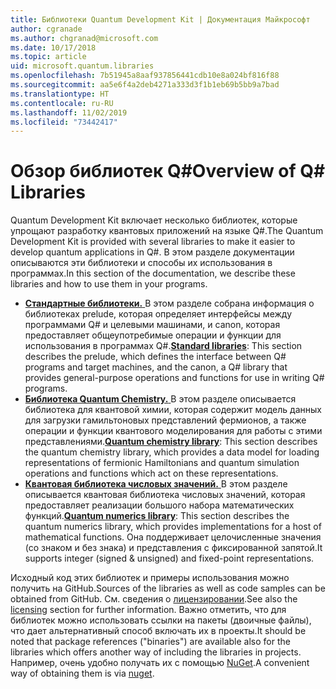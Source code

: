 ```yaml
---
title: Библиотеки Quantum Development Kit | Документация Майкрософт
author: cgranade
ms.author: chgranad@microsoft.com
ms.date: 10/17/2018
ms.topic: article
uid: microsoft.quantum.libraries
ms.openlocfilehash: 7b51945a8aaf937856441cdb10e8a024bf816f88
ms.sourcegitcommit: aa5e6f4a2deb4271a333d3f1b1eb69b5bb9a7bad
ms.translationtype: HT
ms.contentlocale: ru-RU
ms.lasthandoff: 11/02/2019
ms.locfileid: "73442417"
---
```

# <a name="overview-of-q-libraries"></a><span data-ttu-id="df940-102">Обзор библиотек Q#</span><span class="sxs-lookup"><span data-stu-id="df940-102">Overview of Q# Libraries</span></span>
<span data-ttu-id="df940-103">Quantum Development Kit включает несколько библиотек, которые упрощают разработку квантовых приложений на языке Q#.</span><span class="sxs-lookup"><span data-stu-id="df940-103">The Quantum Development Kit is provided with several libraries to make it easier to develop quantum applications in Q#.</span></span>
<span data-ttu-id="df940-104">В этом разделе документации описываются эти библиотеки и способы их использования в программах.</span><span class="sxs-lookup"><span data-stu-id="df940-104">In this section of the documentation, we describe these libraries and how to use them in your programs.</span></span>

- <span data-ttu-id="df940-105">[**Стандартные библиотеки.** ](xref:microsoft.quantum.libraries.standard.intro) В этом разделе собрана информация о библиотеках prelude, которая определяет интерфейсы между программами Q# и целевыми машинами, и canon, которая предоставляет общеупотребимые операции и функции для использования в программах Q#.</span><span class="sxs-lookup"><span data-stu-id="df940-105">[**Standard libraries**](xref:microsoft.quantum.libraries.standard.intro): This section describes the prelude, which defines the interface between Q# programs and target machines, and the canon, a Q# library that provides general-purpose operations and functions for use in writing Q# programs.</span></span>
- <span data-ttu-id="df940-106">[**Библиотека Quantum Chemistry.** ](xref:microsoft.quantum.chemistry.concepts.intro) В этом разделе описывается библиотека для квантовой химии, которая содержит модель данных для загрузки гамильтоновых представлений фермионов, а также операции и функции квантового моделирования для работы с этими представлениями.</span><span class="sxs-lookup"><span data-stu-id="df940-106">[**Quantum chemistry library**](xref:microsoft.quantum.chemistry.concepts.intro): This section describes the quantum chemistry library, which provides a data model for loading representations of fermionic Hamiltonians and quantum simulation operations and functions which act on these representations.</span></span>
- <span data-ttu-id="df940-107">[**Квантовая библиотека числовых значений.** ](xref:microsoft.quantum.numerics.intro) В этом разделе описывается квантовая библиотека числовых значений, которая предоставляет реализации большого набора математических функций.</span><span class="sxs-lookup"><span data-stu-id="df940-107">[**Quantum numerics library**](xref:microsoft.quantum.numerics.intro): This section describes the quantum numerics library, which provides implementations for a host of mathematical functions.</span></span> <span data-ttu-id="df940-108">Она поддерживает целочисленные значения (со знаком и без знака) и представления с фиксированной запятой.</span><span class="sxs-lookup"><span data-stu-id="df940-108">It supports integer (signed & unsigned) and fixed-point representations.</span></span>

<span data-ttu-id="df940-109">Исходный код этих библиотек и примеры использования можно получить на GitHub.</span><span class="sxs-lookup"><span data-stu-id="df940-109">Sources of the libraries as well as code samples can be obtained from GitHub.</span></span> <span data-ttu-id="df940-110">См. сведения о [лицензировании](xref:microsoft.quantum.libraries.licensing).</span><span class="sxs-lookup"><span data-stu-id="df940-110">See also the [licensing](xref:microsoft.quantum.libraries.licensing) section for further information.</span></span> <span data-ttu-id="df940-111">Важно отметить, что для библиотек можно использовать ссылки на пакеты (двоичные файлы), что дает альтернативный способ включать их в проекты.</span><span class="sxs-lookup"><span data-stu-id="df940-111">It should be noted that package references ("binaries") are available also for the libraries which offers another way of including the libraries in projects.</span></span> <span data-ttu-id="df940-112">Например, очень удобно получать их с помощью [NuGet](https://nuget.org).</span><span class="sxs-lookup"><span data-stu-id="df940-112">A convenient way of obtaining them is via [nuget](https://nuget.org).</span></span>  
